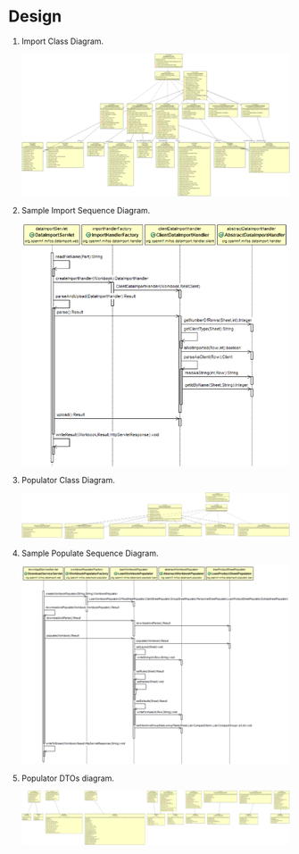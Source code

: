 Design
======

1. Import Class Diagram.

   ![image](ImportClassDiagram.png)

2. Sample Import Sequence Diagram.

   ![image](SampleImportSequenceDiagram.png)

3. Populator Class Diagram.

   ![image](PopulateClassDiagram.png)

4. Sample Populate Sequence Diagram.

   ![image](SamplePopulateSequenceDiagram.png)

5. Populator DTOs diagram.

   ![image](PopulatorDTODiagram.png)